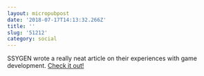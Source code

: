 ```yaml
---
layout: micropubpost
date: '2018-07-17T14:13:32.266Z'
title: ''
slug: '51212'
category: social
---
```

SSYGEN wrote a really neat article on their experiences with game development. [Check it out!](https://github.com/SSYGEN/blog/issues/31)
